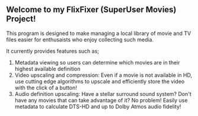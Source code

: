 ## Welcome to my FlixFixer (SuperUser Movies) Project!

This program is designed to make managing a local library of movie and TV files easier for enthusaists who enjoy collecting such media. 

It currently provides features such as; 
1. Metadata viewing so users can determine which movies are in their highest available definition
2. Video upscaling and compression: Even if a movie is not available in HD, use cutting edge algorithms to upscale and efficiently store the video with the click of a button!
3. Audio definition upscaling: Have a stellar surround sound system? Don't have any movies that can take advantage of it? No problem! Easily use metadata to calculate DTS-HD and up to Dolby Atmos audio fidelity!
